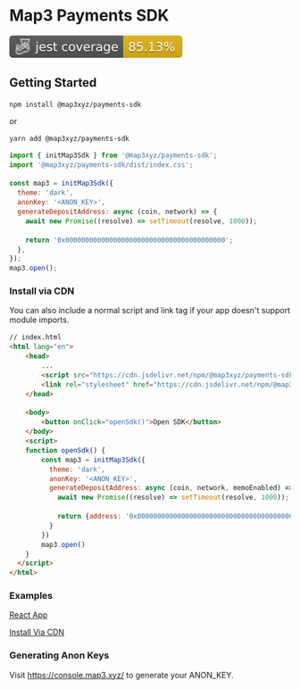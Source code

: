 # Map3 Payments SDK

![Jest coverage](./badges/coverage-jest%20coverage.svg)

## Getting Started

```
npm install @map3xyz/payments-sdk
```

or

```
yarn add @map3xyz/payments-sdk
```

```js
import { initMap3Sdk } from '@map3xyz/payments-sdk';
import '@map3xyz/payments-sdk/dist/index.css';

const map3 = initMap3Sdk({
  theme: 'dark',
  anonKey: '<ANON_KEY>',
  generateDepositAddress: async (coin, network) => {
    await new Promise((resolve) => setTimeout(resolve, 1000));

    return '0x0000000000000000000000000000000000000000';
  },
});
map3.open();
```

### Install via CDN

You can also include a normal script and link tag if your app doesn't support module imports.

```html
// index.html
<html lang="en">
    <head>
        ...
        <script src="https://cdn.jsdelivr.net/npm/@map3xyz/payments-sdk/dist/global/index.js"></script>
        <link rel="stylesheet" href="https://cdn.jsdelivr.net/npm/@map3xyz/payments-sdk/dist/index.css"></link>
    </head>

    <body>
        <button onClick="openSdk()">Open SDK</button>
    </body>
    <script>
    function openSdk() {
        const map3 = initMap3Sdk({
          theme: 'dark',
          anonKey: '<ANON_KEY>',
          generateDepositAddress: async (coin, network, memoEnabled) => {
            await new Promise((resolve) => setTimeout(resolve, 1000));

            return {address: '0x0000000000000000000000000000000000000000'};
          }
        })
        map3.open()
    }
  </script>
</html>
```

### Examples
[React App](https://codesandbox.io/s/map3-sdk-react-example-du4ow8)

[Install Via CDN](https://codesandbox.io/s/map3-sdk-cdn-demo-l9t2x5)

### Generating Anon Keys

Visit https://console.map3.xyz/ to generate your ANON_KEY.
